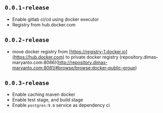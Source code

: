 ## `0.0.1-release`

- Enable gitlab ci/cd using docker executor
- Registry from hub.docker.com

## `0.0.2-release`

- move docker registry from [https://registry-1.docker.io](https://hub.docker.com) to private docker registry (repository.dimas-maryanto.com:8086)(http://repository.dimas-maryanto.com:8081/#browse/browse:docker-public-group)

## `0.0.3-release`

- Enable caching maven docker
- Enable test stage, and build stage
- Enable `postgres:9.6` service as dependency ci